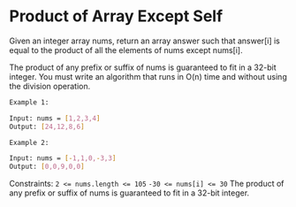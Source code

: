 # Product of Array Except Self

Given an integer array nums, return an array answer such that answer[i] is equal to the product of all the elements of nums except nums[i].

The product of any prefix or suffix of nums is guaranteed to fit in a 32-bit integer.
You must write an algorithm that runs in O(n) time and without using the division operation.

```bash
Example 1:

Input: nums = [1,2,3,4]
Output: [24,12,8,6]
```

```bash
Example 2:

Input: nums = [-1,1,0,-3,3]
Output: [0,0,9,0,0]
```

Constraints:
    `2 <= nums.length <= 105`
    `-30 <= nums[i] <= 30`
    The product of any prefix or suffix of nums is guaranteed to fit in a 32-bit integer.
